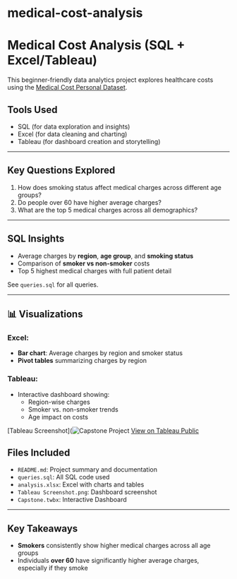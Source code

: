 # medical-cost-analysis

# Medical Cost Analysis (SQL + Excel/Tableau)

This beginner-friendly data analytics project explores healthcare costs using the [Medical Cost Personal Dataset](https://www.kaggle.com/datasets/mirichoi0218/insurance).

## Tools Used

- SQL (for data exploration and insights)
- Excel (for data cleaning and charting)
- Tableau (for dashboard creation and storytelling)

---

## Key Questions Explored

1. How does smoking status affect medical charges across different age groups?
2. Do people over 60 have higher average charges?
3. What are the top 5 medical charges across all demographics?

---

## SQL Insights

- Average charges by **region**, **age group**, and **smoking status**
- Comparison of **smoker vs non-smoker** costs
- Top 5 highest medical charges with full patient detail

See `queries.sql` for all queries.

---

## 📊 Visualizations

### Excel:
- **Bar chart**: Average charges by region and smoker status
- **Pivot tables** summarizing charges by region

### Tableau:
- Interactive dashboard showing:
  - Region-wise charges
  - Smoker vs. non-smoker trends
  - Age impact on costs

 [Tableau Screenshot](![Capstone Project](https://github.com/user-attachments/assets/91649d53-3ea5-495c-ad4f-c28973a53158)
[View on Tableau Public](https://public.tableau.com/app/profile/ashley.melendez.mota/viz/Capstone_17485706941720/CapstoneProject)

## Files Included

- `README.md`: Project summary and documentation
- `queries.sql`: All SQL code used
- `analysis.xlsx`: Excel with charts and tables
- `Tableau Screenshot.png`: Dashboard screenshot
- `Capstone.twbx`: Interactive Dashboard

---

## Key Takeaways

- **Smokers** consistently show higher medical charges across all age groups
- Individuals **over 60** have significantly higher average charges, especially if they smoke
